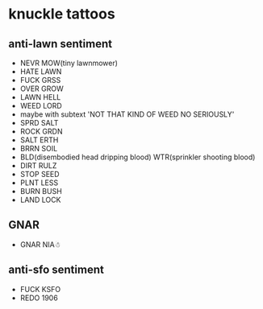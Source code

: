# knuckle tattoos

## anti-lawn sentiment

 * NEVR MOW(tiny lawnmower)
 * HATE LAWN
 * FUCK GRSS
 * OVER GROW
 * LAWN HELL
 * WEED LORD
  * maybe with subtext 'NOT THAT KIND OF WEED NO SERIOUSLY'
 * SPRD SALT
 * ROCK GRDN
 * SALT ERTH
 * BRRN SOIL
 * BLD(disembodied head dripping blood) WTR(sprinkler shooting blood)
 * DIRT RULZ
 * STOP SEED
 * PLNT LESS
 * BURN BUSH
 * LAND LOCK

## GNAR

 * GNAR NIA☃

## anti-sfo sentiment

 * FUCK KSFO
 * REDO 1906
